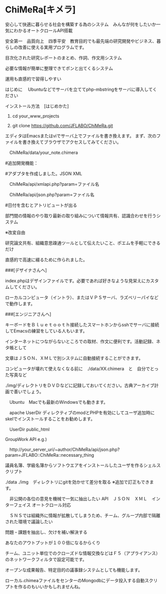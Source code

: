 # ChiMeRa[キメラ]
安心して快適に暮らせる社会を構築する為のシステム　みんなが何をしたいか一気にわかるオートクロールAPI搭載

安全第一　品質向上　四季平安　教育目的でも最先端の研究開発やビジネス、暮らしの改善に使える実用プログラムです。

目次化された研究レポートのまとめ、作詞、作文用システム

必要な情報が簡単に整理できてポンと出てくるシステム

運用も直感的で習得しやすい

はじめに
　Ubuntuなどでサーバを立ててphp-mbstringをサーバに導入してください

インストール方法　[はじめかた]

1. cd your_www_projects

2. git clone https://github.com/JFLABO/ChiMeRa.git

エディタはEmacsまたはviでサーバ上でファイルを書き換えます。
まず、次のファイルを書き換えてブラウザでアクセスしてみてください。

　ChiMeRa/data/your_note.chimera

#追加開発機能：

#アダプタを作成しました。JSON XML

　ChiMeRa/api/xmlapi.php?param=ファイル名

　ChiMeRa/api/json.php?param=ファイル名

#日付を含むとアトリビュートが出る


部門間の情報のやり取り最新の取り組みについて情報共有、認識合わせを行うシステム

※改変自由

研究論文共有、組織意思疎通ツールとして伝えたいこと、ポエムを手軽にできるだけ

直感的で高速に綴るために作られました。

###[デザイナさんへ]

index.phpはデザインファイルです。必要であれば好きなような見栄えにカスタムしてください。

ローカルコンピュータ（イントラ）、またはＶＰＳサーバ、ラズベリーパイなどで動作します。




###[エンジニアさんへ]

キーボードをＢｌｕｅｔｏｏｔｈ接続したスマートホンからsshでサーバに接続してEmacsの練習をしている人もいます。

インターネットにつながらないところでの取材、作文に便利です。活動記録、ネタ帳として

文章はＪＳＯＮ、ＸＭＬで別システムに自動接続することができます。

コンピュータが壊れて使えなくなる前に　./data/XX.chimera　と　自分でとった写真など 

./img/ディレクトリをＤＶＤなどに記録しておいてください。古典アーカイブ計画で善いでしょう。

　Ubuntu　Macでも最新のWindowsでも動きます。

　apache UserDir ディレクティブのmodとPHPを有効にしてユーザ追加時にskelでインストールすることをお勧めします。
 
　UserDir public_html





GroupWork API e.g.)

　http://your_server_uri/~author/ChiMeRa/api/json.php?param=JFLABO::ChiMeRa::necessary_thing


  議員名簿、学級名簿からソフトウエアをインストールしたユーザを作るシェルスクリプト
  
  ./data ./img　ディレクトリにgitを効かせて差分を取る ※追加で訂正もできます。
  
　非公開の各位の意見を機械で一気に抽出したい API　ＪＳＯＮ　ＸＭＬ　インターフェイス オートクロール対応
 
　ＳＮＳでは組織外に情報が拡散してしまうため、チーム、グループ内部で隔離された環境で議論したい
 
  問題・課題を抽出し、欠けを補い解決する
  
  あなたのアウトプットが１００倍になるからくり
  
  チーム、ユニット単位でのクローズドな情報交換などはＦ５（アプライアンス）のネットワークフィルタで設定可能です。
  
  オープンな成果報告、特定目的の議事録システムとしても機能します。
  
  ローカル.chimeaファイルをセンターのMongodbにデータ投入する自動スクリプトを作るのもいいかもしれませんね。
